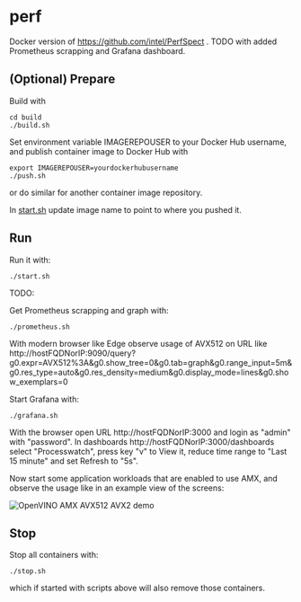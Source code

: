# perf

Docker version of https://github.com/intel/PerfSpect . TODO with added Prometheus scrapping and Grafana dashboard.

## (Optional) Prepare

Build with

```
cd build
./build.sh
```

Set environment variable IMAGEREPOUSER to your Docker Hub username, and publish container image to Docker Hub with

```
export IMAGEREPOUSER=yourdockerhubusername
./push.sh
```

or do similar for another container image repository.

In [start.sh](./start.sh) update image name to point to where you pushed it.

## Run

Run it with:

```
./start.sh
```

TODO:

Get Prometheus scrapping and graph with:

```
./prometheus.sh
```

With modern browser like Edge observe usage of AVX512 on URL like http://hostFQDNorIP:9090/query?g0.expr=AVX512%3A&g0.show_tree=0&g0.tab=graph&g0.range_input=5m&g0.res_type=auto&g0.res_density=medium&g0.display_mode=lines&g0.show_exemplars=0

Start Grafana with:

```
./grafana.sh
```

With the browser open URL http://hostFQDNorIP:3000 and login as "admin" with "password". In dashboards http://hostFQDNorIP:3000/dashboards select "Processwatch", press key "v" to View it, reduce time range to "Last 15 minute" and set Refresh to "5s".

Now start some application workloads that are enabled to use AMX, and observe the usage like in an example view of the screens:

![OpenVINO AMX AVX512 AVX2 demo](./openvino-amx.png)

## Stop

Stop all containers with:

```
./stop.sh
```

which if started with scripts above will also remove those containers.
